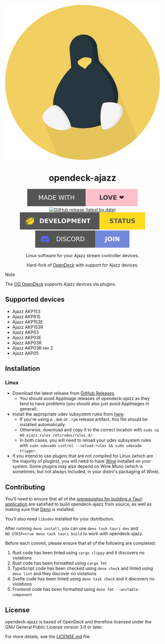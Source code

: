 <div align="center">

![opendeck-ajazz Logo](assets/logo.svg)

# opendeck-ajazz

[![Made with love](assets/badge-made-with-love.svg)](https://github.com/mistweaverco/opendeck-ajazz/graphs/contributors)
[![GitHub release (latest by date)](https://img.shields.io/github/v/release/mistweaverco/opendeck-ajazz?style=for-the-badge)](https://github.com/mistweaverco/opendeck-ajazz/releases/latest)
[![Development status)](assets/badge-development-status.svg)](https://github.com/orgs/mistweaverco/projects/5/views/1?filterQuery=repo%3Amistweaverco%2Fopendeck-ajazz)
[![Discord](assets/badge-discord.svg)](https://mistweaverco.com/discord)

<p></p>

Linux software for your Ajazz stream controller devices.

Hard-fork of [OpenDeck](https://github.com/nekename/OpenDeck) with
support for Ajazz devices.

<p></p>

</div>

> [!NOTE]
> The [OG OpenDeck](https://github.com/nekename/OpenDeck) supports Ajazz devices via plugins.

## Supported devices

- Ajazz AKP153
- Ajazz AKP815
- Ajazz AKP153E
- Ajazz AKP153R
- Ajazz AKP03
- Ajazz AKP03E
- Ajazz AKP03R
- Ajazz AKP03R rev 2
- Ajazz AKP05

## Installation

### Linux

- Download the latest release from [GitHub Releases](https://github.com/mistweaverco/opendeck-ajazz/releases/latest).
	- You should avoid AppImage releases of opendeck-ajazz as they tend to have problems (you should also just avoid AppImages in general).
- Install the appropriate udev subsystem rules from [here](https://raw.githubusercontent.com/OpenActionAPI/rust-elgato-streamdeck/main/40-streamdeck.rules):
	- If you're using a `.deb` or `.rpm` release artifact, this file should be installed automatically.
	- Otherwise, download and copy it to the correct location with `sudo cp 40-ajazz.rules /etc/udev/rules.d/`.
	- In both cases, you will need to reload your udev subsystem rules with `sudo udevadm control --reload-rules && sudo udevadm trigger`.
- If you intend to use plugins that are not compiled for Linux (which are the majority of plugins), you will need to have [Wine](https://www.winehq.org/) installed on your system. Some plugins may also depend on Wine Mono (which is sometimes, but not always included, in your distro's packaging of Wine).

## Contributing

You'll need to ensure that all of the
[prerequisites for building a Tauri application](https://tauri.app/start/prerequisites)
are satisfied to build opendeck-ajazz from source,
as well as making sure that [Deno](https://deno.com/) is installed.

You'll also need `libudev` installed for your distribution.

After running `deno install`,
you can use `deno task tauri dev` and
`NO_STRIP=true deno task tauri build` to work with opendeck-ajazz.

Before each commit, please ensure that all of the following are completed:
1. Rust code has been linted using `cargo clippy` and it discovers no violations
2. Rust code has been formatted using `cargo fmt`
3. TypeScript code has been checked using `deno check` and linted using `deno lint` and they discover no violations
4. Svelte code has been linted using `deno task check` and it discovers no violations
5. Frontend code has been formatted using `deno fmt --unstable-component`

## License

opendeck-ajazz is based of OpenDeck and
therefore licensed under the GNU General Public License version 3.0 or later.

For more details, see the [LICENSE.md](LICENSE.md) file.

